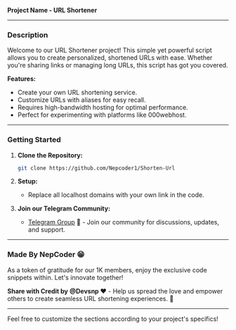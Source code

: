 **Project Name - URL Shortener**

---

### Description

Welcome to our URL Shortener project! This simple yet powerful script allows you to create personalized, shortened URLs with ease. Whether you're sharing links or managing long URLs, this script has got you covered.

**Features:**
- Create your own URL shortening service.
- Customize URLs with aliases for easy recall.
- Requires high-bandwidth hosting for optimal performance.
- Perfect for experimenting with platforms like 000webhost.

---

### Getting Started

1. **Clone the Repository:**
   ```bash
   git clone https://github.com/Nepcoder1/Shorten-Url
   ```

2. **Setup:**
   - Replace all localhost domains with your own link in the code.

3. **Join our Telegram Community:**
   - [Telegram Group](https://t.me/devsnp) 🚀 - Join our community for discussions, updates, and support.

---

### Made By NepCoder 😁

As a token of gratitude for our 1K members, enjoy the exclusive code snippets within. Let's innovate together!

**Share with Credit by** **@Devsnp ❤️** - Help us spread the love and empower others to create seamless URL shortening experiences. 🌟

--- 

Feel free to customize the sections according to your project's specifics!
